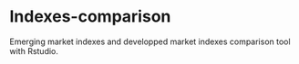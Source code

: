 # Indexes-comparison
Emerging market indexes and developped market indexes comparison tool with Rstudio.


